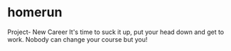# homerun
Project- New Career
It's time to suck it up, put your head down and get to work.
Nobody can change your course but you!

